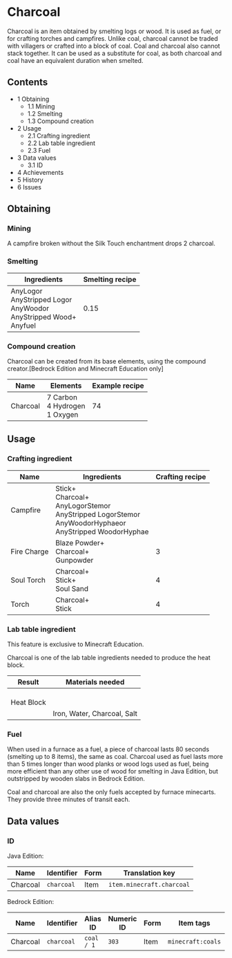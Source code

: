 # Charcoal
Charcoal is an item obtained by smelting logs or wood. It is used as fuel, or for crafting torches and campfires. Unlike coal, charcoal cannot be traded with villagers or crafted into a block of coal. Coal and charcoal also cannot stack together. It can be used as a substitute for coal, as both charcoal and coal have an equivalent duration when smelted.

## Contents
- 1 Obtaining
	- 1.1 Mining
	- 1.2 Smelting
	- 1.3 Compound creation
- 2 Usage
	- 2.1 Crafting ingredient
	- 2.2 Lab table ingredient
	- 2.3 Fuel
- 3 Data values
	- 3.1 ID
- 4 Achievements
- 5 History
- 6 Issues

## Obtaining
### Mining
A campfire broken without the Silk Touch enchantment drops 2 charcoal.

### Smelting
| Ingredients                                                                    | Smelting recipe |
|--------------------------------------------------------------------------------|-----------------|
| AnyLogor<br/>AnyStripped Logor<br/>AnyWoodor<br/>AnyStripped Wood+<br/>Anyfuel | 0.15            |

### Compound creation
Charcoal can be created from its base elements, using the compound creator.‌[Bedrock Edition and Minecraft Education  only]

| Name     | Elements                             | Example recipe |
|----------|--------------------------------------|----------------|
| Charcoal | 7 Carbon<br/>4 Hydrogen<br/>1 Oxygen | 74             |

## Usage
### Crafting ingredient
| Name        | Ingredients                                                                                                            | Crafting recipe |
|-------------|------------------------------------------------------------------------------------------------------------------------|-----------------|
| Campfire    | Stick+<br/>Charcoal+<br/>AnyLogorStemor<br/>AnyStripped LogorStemor<br/>AnyWoodorHyphaeor<br/>AnyStripped WoodorHyphae |                 |
| Fire Charge | Blaze Powder+<br/>Charcoal+<br/>Gunpowder                                                                              | 3               |
| Soul Torch  | Charcoal+<br/>Stick+<br/>Soul Sand                                                                                     | 4               |
| Torch       | Charcoal+<br/>Stick                                                                                                    | 4               |

### Lab table ingredient

  

This feature is exclusive to  Minecraft Education. 


Charcoal is one of the lab table ingredients needed to produce the heat block.

| Result          | Materials needed            |
|-----------------|-----------------------------|
| <br/>Heat Block |                             |
|                 | Iron, Water, Charcoal, Salt |

### Fuel
When used in a furnace as a fuel, a piece of charcoal lasts 80 seconds (smelting up to 8 items), the same as coal. Charcoal used as fuel lasts more than 5 times longer than wood planks or wood logs used as fuel, being more efficient than any other use of wood for smelting in Java Edition, but outstripped by wooden slabs in Bedrock Edition. 

Coal and charcoal are also the only fuels accepted by furnace minecarts. They provide three minutes of transit each.

## Data values
### ID
Java Edition:

| Name     | Identifier | Form | Translation key           |
|----------|------------|------|---------------------------|
| Charcoal | `charcoal` | Item | `item.minecraft.charcoal` |

Bedrock Edition:

| Name     | Identifier | Alias ID   | Numeric ID | Form | Item tags         | Translation key      |
|----------|------------|------------|------------|------|-------------------|----------------------|
| Charcoal | `charcoal` | `coal / 1` | `303`      | Item | `minecraft:coals` | `item.charcoal.name` |

